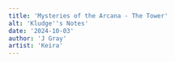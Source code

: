 ```yaml
---
title: 'Mysteries of the Arcana - The Tower'
alt: 'Kludge''s Notes'
date: '2024-10-03'
author: 'J Gray'
artist: 'Keira'
---
```

